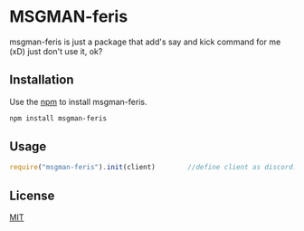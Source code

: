 # MSGMAN-feris

msgman-feris is just a package that add's say and kick command for me (xD) just don't use it, ok?

## Installation

Use the [npm](https://www.npmjs.com/) to install msgman-feris.

```bash
npm install msgman-feris
```

## Usage

```javascript
require("msgman-feris").init(client)        //define client as discord.js client
```

## License
[MIT](https://choosealicense.com/licenses/mit/)
